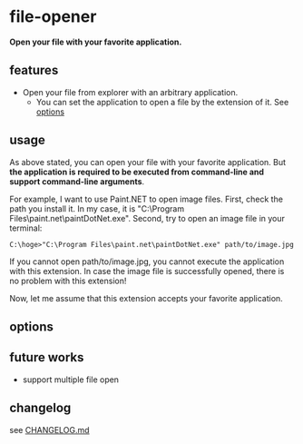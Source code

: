 # file-opener

**Open your file with your favorite application.**

## features

- Open your file from explorer with an arbitrary application.
  - You can set the application to open a file by the extension of it. See [options](#options)

## usage

As above stated, you can open your file with your favorite application.
But **the application is required to be executed from command-line and support command-line arguments**.

For example, I want to use Paint.NET to open image files.
First, check the path you install it. In my case, it is "C:\Program Files\paint.net\paintDotNet.exe".
Second, try to open an image file in your terminal:

```
C:\hoge>"C:\Program Files\paint.net\paintDotNet.exe" path/to/image.jpg
```

If you cannot open path/to/image.jpg, you cannot execute the application with this extension.
In case the image file is successfully opened, there is no problem with this extension!

Now, let me assume that this extension accepts your favorite application.



## options




## future works

- support multiple file open

## changelog

see [CHANGELOG.md](./CHANGELOG.md)

